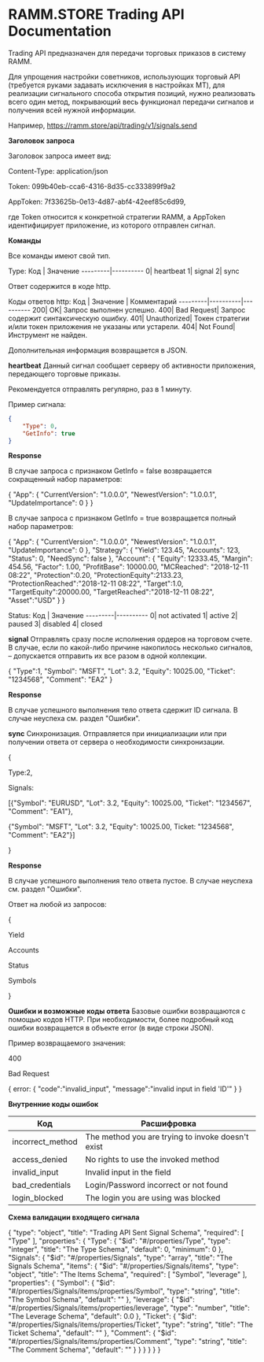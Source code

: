 # RAMM.STORE Trading API Documentation
Trading API предназначен для передачи торговых приказов в систему RAMM.

Для упрощения настройки советников, использующих торговый API (требуется руками задавать исключения в настройках МТ), для реализации сигнального способа открытия позиций, нужно реализовать всего один метод, покрывающий весь функционал передачи сигналов и получения всей нужной информации.

Например, https://ramm.store/api/trading/v1/signals.send



**Заголовок запроса**

Заголовок запроса имеет вид:

Content-Type: application/json

Token: 099b40eb-cca6-4316-8d35-cc333899f9a2

AppToken: 7f33625b-0e13-4d87-abf4-42eef85c6d99,

где Token относится к конкретной стратегии RAMM, а AppToken идентифицирует приложение, из которого отправлен сигнал.


**Команды**


Все команды имеют свой тип.

Type:
Код | Значение
---------|----------
0|	heartbeat
1|	signal
2|	sync

Ответ содержится в коде http.

Коды ответов http:
Код | Значение | Комментарий
---------|----------|----------
200|	OK|	Запрос выполнен успешно.
400|	Bad Request|	Запрос содержит синтаксическую ошибку.
401|	Unauthorized|	Токен стратегии и/или токен приложения не указаны или устарели.
404|	Not Found|	Инструмент не найден.

Дополнительная информация возвращается в JSON.


**heartbeat**
Данный сигнал сообщает серверу об активности приложения, передающего торговые приказы.

Рекомендуется отправлять регулярно, раз в 1 минуту.

Пример сигнала:
```json
{
    "Type": 0,
    "GetInfo": true
}
```

**Response**

В случае запроса с признаком GetInfo = false возвращается сокращенный набор параметров:


{
"App":
{
"CurrentVersion": "1.0.0.0",
"NewestVersion": "1.0.0.1",
"UpdateImportance": 0
}
}

В случае запроса с признаком GetInfo = true возвращается полный набор параметров:

{
"App":
{
"CurrentVersion": "1.0.0.0",
"NewestVersion": "1.0.0.1",
"UpdateImportance": 0
},
"Strategy":
{
"Yield": 123.45,
"Accounts": 123,
"Status": 0,
"NeedSync": false
},
"Account":
{
"Equity": 12333.45,
"Margin": 454.56,
"Factor": 1.00,
"ProfitBase": 10000.00,
"MCReached": "2018-12-11 08:22",
"Protection":0.20,
"ProtectionEquity":2133.23,
"ProtectionReached":"2018-12-11 08:22",
"Target":1.0,
"TargetEquity":20000.00,
"TargetReached":"2018-12-11 08:22",
"Asset":"USD"
}
}

Status:
Код | Значение
---------|----------
0|	not activated
1|	active
2|	paused
3|	disabled
4|	closed


**signal**
Отправлять сразу после исполнения ордеров на торговом счете. В случае, если по какой-либо причине накопилось несколько сигналов, – допускается отправить их все разом в одной коллекции.

{
"Type":1,
"Symbol": "MSFT",
"Lot": 3.2,
"Equity": 10025.00,
"Ticket": "1234568",
"Comment": "EA2"
}

**Response**

В случае успешного выполнения тело ответа сдержит ID сигнала. В случае неуспеха см. раздел "Ошибки". 


**sync**
Синхронизация. Отправляется при инициализации или при получении ответа от сервера о необходимости синхронизации.

{

Type:2,

Signals: 

[{"Symbol": "EURUSD", "Lot": 3.2, "Equity": 10025.00, "Ticket": "1234567", "Comment": "EA1"}, 

{"Symbol": "MSFT", "Lot": 3.2, "Equity": 10025.00, Ticket: "1234568", "Comment": "EA2"}]

}

**Response**

В случае успешного выполнения тело ответа пустое. В случае неуспеха см. раздел "Ошибки". 

Ответ на любой из запросов: 

{

Yield

Accounts

Status

Symbols

}



**Ошибки и возможные коды ответа**
Базовые ошибки возвращаются с помощью кодов HTTP.
При необходимости, более подробный код ошибки возвращается в объекте error (в виде строки JSON).

Пример возвращаемого значения:

400

Bad Request

{
error:
{
"code":"invalid_input",
"message":"invalid input in field 'ID'"
}
}



**Внутренние коды ошибок**

Код | Расшифровка
---------|----------
incorrect_method|	The method you are trying to invoke doesn't exist
access_denied|	No rights to use the invoked method
invalid_input|	Invalid input in the field <field name>
bad_credentials|	Login/Password incorrect or not found
login_blocked|	The login you are using was blocked
  
  
**Схема валидации входящего сигнала**

{
"type": "object",
"title": "Trading API Sent Signal Schema",
"required": [
"Type"
],
"properties": {
"Type": {
"$id": "#/properties/Type",
"type": "integer",
"title": "The Type Schema",
"default": 0,
"minimum": 0
},
"Signals": {
"$id": "#/properties/Signals",
"type": "array",
"title": "The Signals Schema",
"items": {
"$id": "#/properties/Signals/items",
"type": "object",
"title": "The Items Schema",
"required": [
"Symbol",
"leverage"
],
"properties": {
"Symbol": {
"$id": "#/properties/Signals/items/properties/Symbol",
"type": "string",
"title": "The Symbol Schema",
"default": ""
},
"leverage": {
"$id": "#/properties/Signals/items/properties/leverage",
"type": "number",
"title": "The Leverage Schema",
"default": 0.0
},
"Ticket": {
"$id": "#/properties/Signals/items/properties/Ticket",
"type": "string",
"title": "The Ticket Schema",
"default": ""
},
"Comment": {
"$id": "#/properties/Signals/items/properties/Comment",
"type": "string",
"title": "The Comment Schema",
"default": ""
}
}
}
}
}
}
